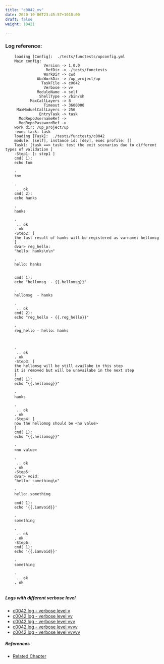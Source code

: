 ```yaml
---
title: "c0042_vv"
date: 2020-10-06T23:45:57+1010:00
draft: false
weight: 10421

---
```


### Log reference: <no value>

```
    loading [Config]:  ./tests/functests/upconfig.yml
    Main config:
                 Version -> 1.0.0
                  RefDir -> ./tests/functests
                 WorkDir -> cwd
              AbsWorkDir -> /up_project/up
                TaskFile -> c0042
                 Verbose -> vv
              ModuleName -> self
               ShellType -> /bin/sh
           MaxCallLayers -> 8
                 Timeout -> 3600000
     MaxModuelCallLayers -> 256
               EntryTask -> task
      ModRepoUsernameRef -> 
      ModRepoPasswordRef -> 
    work dir: /up_project/up
    -exec task: task
    loading [Task]:  ./tests/functests/c0042
    module: [self], instance id: [dev], exec profile: []
    Task1: [task ==> task: test the exit scenarios due to different types of validation ]
    -Step1: [: step1 ]
    cmd( 1):
    echo tom
    
    -
    tom
    
    -
     .. ok
    cmd( 2):
    echo hanks
    
    -
    hanks
    
    -
     .. ok
    . ok
    -Step2: [
    the last result of hanks will be registered as varname: hellomsg
    ]
    dvar> reg_hello:
    "hello: hanks\n\n"
    
    -
    hello: hanks
    
    
    cmd( 1):
    echo "hellomsg  - {{.hellomsg}}"
    
    -
    hellomsg  - hanks
    
    -
     .. ok
    cmd( 2):
    echo "reg_hello - {{.reg_hello}}"
    
    -
    reg_hello - hello: hanks
    
    
    
    -
     .. ok
    . ok
    -Step3: [
    the hellomsg will be still availabe in this step
    it is removed but will be unavailabe in the next step
    ]
    cmd( 1):
    echo "{{.hellomsg}}"
    
    -
    hanks
    
    -
     .. ok
    . ok
    -Step4: [
    now the hellomsg should be <no value>
    ]
    cmd( 1):
    echo "{{.hellomsg}}"
    
    -
    <no value>
    
    -
     .. ok
    . ok
    -Step5:
    dvar> void:
    "hello: something\n"
    
    -
    hello: something
    
    cmd( 1):
    echo '{{.iamvoid}}'
    
    -
    something
    
    -
     .. ok
    . ok
    -Step6:
    cmd( 1):
    echo '{{.iamvoid}}'
    
    -
    something
    
    -
     .. ok
    . ok
    
```

##### Logs with different verbose level
* [c0042 log - verbose level v](../../logs/c0042_v)
* [c0042 log - verbose level vv](../../logs/c0042_vv)
* [c0042 log - verbose level vvv](../../logs/c0042_vvv)
* [c0042 log - verbose level vvvv](../../logs/c0042_vvvv)
* [c0042 log - verbose level vvvvv](../../logs/c0042_vvvvv)

##### References
* [Related Chapter](../../object-oriented/c0042)
